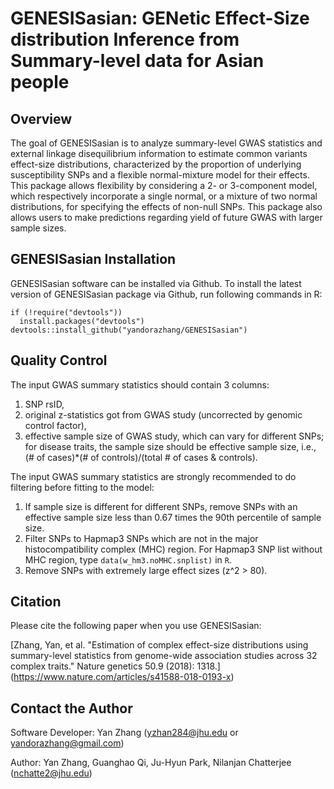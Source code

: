 GENESISasian: GENetic Effect-Size distribution Inference from Summary-level data for Asian people
====
  
## Overview

The goal of GENESISasian is to analyze summary-level GWAS statistics and external linkage disequilibrium information to estimate common variants effect-size distributions, characterized by the proportion of underlying susceptibility SNPs and a flexible normal-mixture model for their effects. This package allows flexibility by considering a 2- or 3-component model, which respectively incorporate a single normal, or a mixture of two normal distributions, for specifying the effects of non-null SNPs. This package also allows users to make predictions regarding yield of future GWAS with larger sample sizes.

## GENESISasian Installation

GENESISasian software can be installed via Github. To install the latest version of GENESISasian package via Github, run following commands in R:
```{r }
if (!require("devtools"))
  install.packages("devtools")
devtools::install_github("yandorazhang/GENESISasian")
```

## Quality Control
The input GWAS summary statistics should contain 3 columns: 

1. SNP rsID, 
2. original z-statistics got from GWAS study (uncorrected by genomic control factor), 
3. effective sample size of GWAS study, which can vary for different SNPs; for disease traits, the sample size should be effective sample size, i.e., (# of cases)*(# of controls)/(total # of cases & controls).

The input GWAS summary statistics are strongly recommended to do filtering before fitting to the model: 

1. If sample size is different for different SNPs, remove SNPs with an effective sample size less than 0.67 times the 90th percentile of sample size. 
2. Filter SNPs to Hapmap3 SNPs which are not in the major histocompatibility complex (MHC) region. For Hapmap3 SNP list without MHC region, type ```data(w_hm3.noMHC.snplist)``` in ```R```.
3. Remove SNPs with extremely large effect sizes (z^2 > 80).




## Citation

Please cite the following paper when you use GENESISasian:


[Zhang, Yan, et al. "Estimation of complex effect-size distributions using summary-level statistics from genome-wide association studies across 32 complex traits." Nature genetics 50.9 (2018): 1318.] (https://www.nature.com/articles/s41588-018-0193-x)



## Contact the Author
Software Developer: Yan Zhang (yzhan284@jhu.edu or  yandorazhang@gmail.com)

Author: Yan Zhang, Guanghao Qi, Ju-Hyun Park, Nilanjan Chatterjee (nchatte2@jhu.edu)

